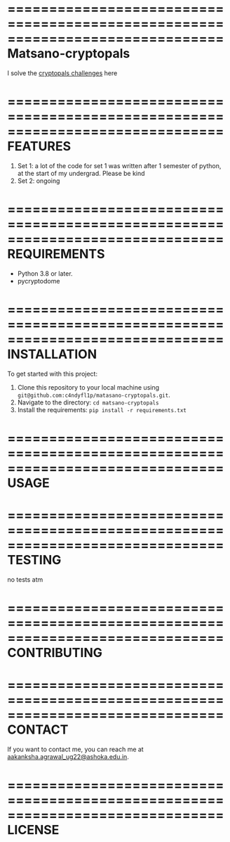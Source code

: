 ==============================================================================
Matsano-cryptopals
==============================================================================

I solve the [cryptopals challenges](https://cryptopals.com/) here

==============================================================================
FEATURES
==============================================================================

1. Set 1:  a lot of the code for set 1 was written after 1 semester of python, at the start of my undergrad. Please be kind
2. Set 2: ongoing


==============================================================================
REQUIREMENTS
==============================================================================

- Python 3.8 or later.
- pycryptodome

==============================================================================
INSTALLATION
==============================================================================

To get started with this project:

1. Clone this repository to your local machine using `git@github.com:c4ndyfl1p/matasano-cryptopals.git`.
2. Navigate to the directory: `cd matsano-cryptopals`
3. Install the requirements: `pip install -r requirements.txt`

==============================================================================
USAGE
==============================================================================


==============================================================================
TESTING
==============================================================================

no tests atm

==============================================================================
CONTRIBUTING
==============================================================================



==============================================================================
CONTACT
==============================================================================

If you want to contact me, you can reach me at aakanksha.agrawal_ug22@ashoka.edu.in.

==============================================================================
LICENSE
==============================================================================


